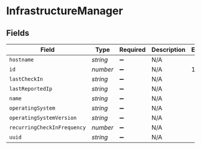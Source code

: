 # InfrastructureManager


## Fields

| Field                       | Type                        | Required                    | Description                 | Example                     |
| --------------------------- | --------------------------- | --------------------------- | --------------------------- | --------------------------- |
| `hostname`                  | *string*                    | :heavy_minus_sign:          | N/A                         |                             |
| `id`                        | *number*                    | :heavy_minus_sign:          | N/A                         | 1                           |
| `lastCheckIn`               | *string*                    | :heavy_minus_sign:          | N/A                         |                             |
| `lastReportedIp`            | *string*                    | :heavy_minus_sign:          | N/A                         |                             |
| `name`                      | *string*                    | :heavy_minus_sign:          | N/A                         |                             |
| `operatingSystem`           | *string*                    | :heavy_minus_sign:          | N/A                         |                             |
| `operatingSystemVersion`    | *string*                    | :heavy_minus_sign:          | N/A                         |                             |
| `recurringCheckInFrequency` | *number*                    | :heavy_minus_sign:          | N/A                         |                             |
| `uuid`                      | *string*                    | :heavy_minus_sign:          | N/A                         |                             |